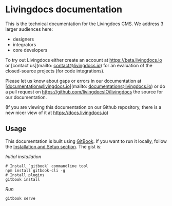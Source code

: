 # Livingdocs documentation

This is the technical documentation for the Livingdocs CMS. We address 3 larger audiences here:
- designers
- integrators
- core developers

To try out Livingdocs either create an account at https://beta.livingdocs.io or [contact us](mailto: contact@livingdocs.io) for an evaluation of the closed-source projects (for code integrations).


Please let us know about gaps or errors in our documentation at [documentation@livingdocs.io](mailto: documentation@livingdocs.io) or do a pull request on https://github.com/livingdocsIO/livingdocs the source for our documentation.


(If you are viewing this documentation on our Github repository, there is a new nicer view of it at https://docs.livingdocs.io)


## Usage

This documentation is built using [GitBook](https://www.gitbook.com/). If you want to run it locally, follow the [Installation and Setup section](https://toolchain.gitbook.com/setup.html). The gist is:

*Initial installation*

```
# Install `gitbook` commandline tool
npm install gitbook-cli -g
# Install plugins
gitbook install
```


*Run*

```
gitbook serve
```
